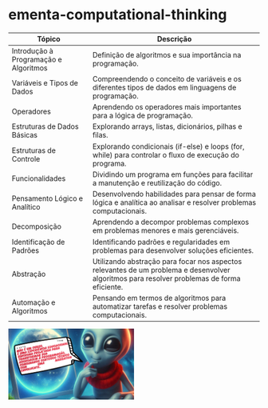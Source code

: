 # ementa-computational-thinking


| Tópico                                | Descrição                                                                                       |
|---------------------------------------|-------------------------------------------------------------------------------------------------|
| Introdução à Programação e Algoritmos| Definição de algoritmos e sua importância na programação.                                      |
| Variáveis e Tipos de Dados           | Compreendendo o conceito de variáveis e os diferentes tipos de dados em linguagens de programação. |
| Operadores                           | Aprendendo os operadores mais importantes para a lógica de programação.                        |
| Estruturas de Dados Básicas          | Explorando arrays, listas, dicionários, pilhas e filas.               |
| Estruturas de Controle               | Explorando condicionais (if-else) e loops (for, while) para controlar o fluxo de execução do programa. |
| Funcionalidades                      | Dividindo um programa em funções para facilitar a manutenção e reutilização do código.         |
| Pensamento Lógico e Analítico        | Desenvolvendo habilidades para pensar de forma lógica e analítica ao analisar e resolver problemas computacionais. |
| Decomposição                         | Aprendendo a decompor problemas complexos em problemas menores e mais gerenciáveis.            |
| Identificação de Padrões             | Identificando padrões e regularidades em problemas para desenvolver soluções eficientes.       |
| Abstração                            | Utilizando abstração para focar nos aspectos relevantes de um problema e desenvolver algoritmos para resolver problemas de forma eficiente. |
| Automação e Algoritmos               | Pensando em termos de algoritmos para automatizar tarefas e resolver problemas computacionais. |

<a href="https://docs.google.com/forms/d/e/1FAIpQLSeYUaekWTEVF7O-WZ1YTZgs_KzjeHlg8Ega8WyPewnAOncbUQ/viewform">
    <img src="./img/banner.png" width="50%" alt="Inscrições"/>
</a>